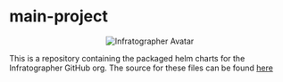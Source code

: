 # main-project


<p align="center">
  <img src="https://avatars.githubusercontent.com/u/99778269?s=200&v=4" alt="Infratographer Avatar"/>
</p>

This is a repository containing the packaged helm charts for the Infratographer GitHub org. The source for these files can be found [here](https://github.com/infratographer.com/charts)